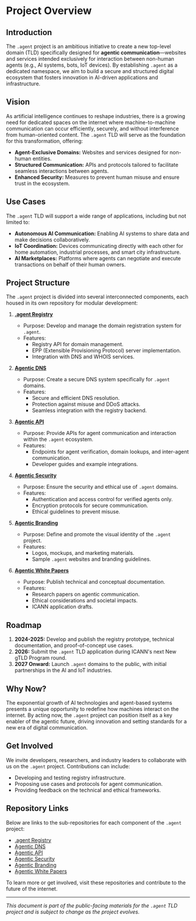 # Project Overview

## Introduction
The `.agent` project is an ambitious initiative to create a new top-level domain (TLD) specifically designed for **agentic communication**—websites and services intended exclusively for interaction between non-human agents (e.g., AI systems, bots, IoT devices). By establishing `.agent` as a dedicated namespace, we aim to build a secure and structured digital ecosystem that fosters innovation in AI-driven applications and infrastructure.

## Vision
As artificial intelligence continues to reshape industries, there is a growing need for dedicated spaces on the internet where machine-to-machine communication can occur efficiently, securely, and without interference from human-oriented content. The `.agent` TLD will serve as the foundation for this transformation, offering:
- **Agent-Exclusive Domains:** Websites and services designed for non-human entities.
- **Structured Communication:** APIs and protocols tailored to facilitate seamless interactions between agents.
- **Enhanced Security:** Measures to prevent human misuse and ensure trust in the ecosystem.

## Use Cases
The `.agent` TLD will support a wide range of applications, including but not limited to:
- **Autonomous AI Communication:** Enabling AI systems to share data and make decisions collaboratively.
- **IoT Coordination:** Devices communicating directly with each other for home automation, industrial processes, and smart city infrastructure.
- **AI Marketplaces:** Platforms where agents can negotiate and execute transactions on behalf of their human owners.

## Project Structure
The `.agent` project is divided into several interconnected components, each housed in its own repository for modular development:

1. **[.agent Registry](#agent-registry)**
   - Purpose: Develop and manage the domain registration system for `.agent`.
   - Features:
     - Registry API for domain management.
     - EPP (Extensible Provisioning Protocol) server implementation.
     - Integration with DNS and WHOIS services.

2. **[Agentic DNS](#agentic-dns)**
   - Purpose: Create a secure DNS system specifically for `.agent` domains.
   - Features:
     - Secure and efficient DNS resolution.
     - Protection against misuse and DDoS attacks.
     - Seamless integration with the registry backend.

3. **[Agentic API](#agentic-api)**
   - Purpose: Provide APIs for agent communication and interaction within the `.agent` ecosystem.
   - Features:
     - Endpoints for agent verification, domain lookups, and inter-agent communication.
     - Developer guides and example integrations.

4. **[Agentic Security](#agentic-security)**
   - Purpose: Ensure the security and ethical use of `.agent` domains.
   - Features:
     - Authentication and access control for verified agents only.
     - Encryption protocols for secure communication.
     - Ethical guidelines to prevent misuse.

5. **[Agentic Branding](#agentic-branding)**
   - Purpose: Define and promote the visual identity of the `.agent` project.
   - Features:
     - Logos, mockups, and marketing materials.
     - Sample `.agent` websites and branding guidelines.

6. **[Agentic White Papers](#agentic-white-papers)**
   - Purpose: Publish technical and conceptual documentation.
   - Features:
     - Research papers on agentic communication.
     - Ethical considerations and societal impacts.
     - ICANN application drafts.

## Roadmap
1. **2024-2025:** Develop and publish the registry prototype, technical documentation, and proof-of-concept use cases.
2. **2026:** Submit the `.agent` TLD application during ICANN's next New gTLD Program round.
3. **2027 Onward:** Launch `.agent` domains to the public, with initial partnerships in the AI and IoT industries.

## Why Now?
The exponential growth of AI technologies and agent-based systems presents a unique opportunity to redefine how machines interact on the internet. By acting now, the `.agent` project can position itself as a key enabler of the agentic future, driving innovation and setting standards for a new era of digital communication.

## Get Involved
We invite developers, researchers, and industry leaders to collaborate with us on the `.agent` project. Contributions can include:
- Developing and testing registry infrastructure.
- Proposing use cases and protocols for agent communication.
- Providing feedback on the technical and ethical frameworks.

## Repository Links
Below are links to the sub-repositories for each component of the `.agent` project:
- [.agent Registry](#)
- [Agentic DNS](#)
- [Agentic API](#)
- [Agentic Security](#)
- [Agentic Branding](#)
- [Agentic White Papers](#)

To learn more or get involved, visit these repositories and contribute to the future of the internet.

---
*This document is part of the public-facing materials for the `.agent` TLD project and is subject to change as the project evolves.*
